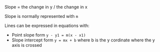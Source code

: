 Slope = the change in y / the change in x

Slope is normally represented with `m`

Lines can be expressed in equations with:

- Point slope form `y - y1 = m(x - x1)`
- Slope intercept form `y = mx + b` where b is the y cordinate where the y axis is crossed
